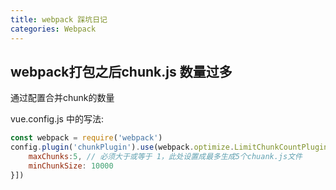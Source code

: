 ```yaml
---
title: webpack 踩坑日记
categories: Webpack
---
```






## webpack打包之后chunk.js 数量过多

通过配置合并chunk的数量

vue.config.js 中的写法:

```js
const webpack = require('webpack')
config.plugin('chunkPlugin').use(webpack.optimize.LimitChunkCountPlugin,[{
    maxChunks:5, // 必须大于或等于 1，此处设置成最多生成5个chuank.js文件
    minChunkSize: 10000
}])
```

